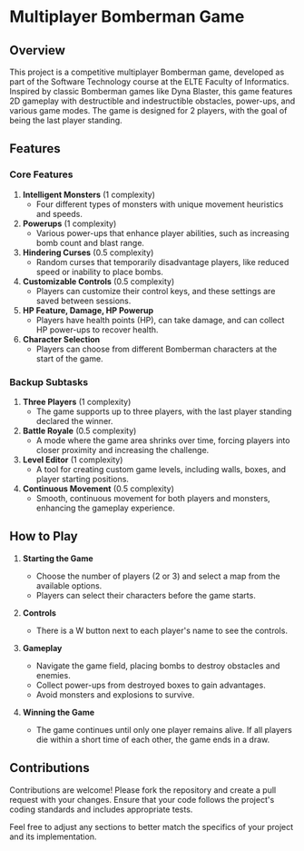 # Multiplayer Bomberman Game

## Overview
This project is a competitive multiplayer Bomberman game, developed as part of the Software Technology course at the ELTE Faculty of Informatics. Inspired by classic Bomberman games like Dyna Blaster, this game features 2D gameplay with destructible and indestructible obstacles, power-ups, and various game modes. The game is designed for 2 players, with the goal of being the last player standing.

## Features
### Core Features
1. **Intelligent Monsters** (1 complexity)
    - Four different types of monsters with unique movement heuristics and speeds.
2. **Powerups** (1 complexity)
    - Various power-ups that enhance player abilities, such as increasing bomb count and blast range.
3. **Hindering Curses** (0.5 complexity)
    - Random curses that temporarily disadvantage players, like reduced speed or inability to place bombs.
4. **Customizable Controls** (0.5 complexity)
    - Players can customize their control keys, and these settings are saved between sessions.
5. **HP Feature, Damage, HP Powerup**
    - Players have health points (HP), can take damage, and can collect HP power-ups to recover health.
6. **Character Selection**
    - Players can choose from different Bomberman characters at the start of the game.

### Backup Subtasks
1. **Three Players** (1 complexity)
    - The game supports up to three players, with the last player standing declared the winner.
2. **Battle Royale** (0.5 complexity)
    - A mode where the game area shrinks over time, forcing players into closer proximity and increasing the challenge.
3. **Level Editor** (1 complexity)
    - A tool for creating custom game levels, including walls, boxes, and player starting positions.
4. **Continuous Movement** (0.5 complexity)
    - Smooth, continuous movement for both players and monsters, enhancing the gameplay experience.

## How to Play
1. **Starting the Game**
    - Choose the number of players (2 or 3) and select a map from the available options.
    - Players can select their characters before the game starts.

2. **Controls**
    - There is a W button next to each player's name to see the controls.

3. **Gameplay**
    - Navigate the game field, placing bombs to destroy obstacles and enemies.
    - Collect power-ups from destroyed boxes to gain advantages.
    - Avoid monsters and explosions to survive.

4. **Winning the Game**
    - The game continues until only one player remains alive. If all players die within a short time of each other, the game ends in a draw.

## Contributions
Contributions are welcome! Please fork the repository and create a pull request with your changes. Ensure that your code follows the project's coding standards and includes appropriate tests.


Feel free to adjust any sections to better match the specifics of your project and its implementation.
